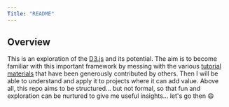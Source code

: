 ```yaml
---
Title: "README"
---
```


## Overview

This is an exploration of the [D3.js](https://d3js.org/) and its potential. The aim is to become familiar with this important framework by messing with the various [tutorial materials](https://github.com/d3/d3/wiki/Tutorials) that have been generously contributed by others. Then I will be able to understand and apply it to projects where it can add value. Above all, this repo aims to be structured... but not formal, so that fun and exploration can be nurtured to give me useful insights... let's go then :smile: